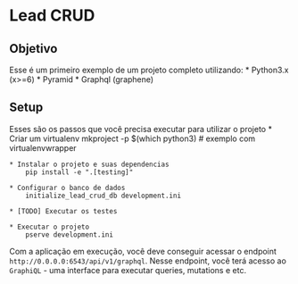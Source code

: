 Lead CRUD
=========

Objetivo
--------

Esse é um primeiro exemplo de um projeto completo utilizando:
    * Python3.x (x>=6)
    * Pyramid
    * Graphql (graphene)


Setup
-----

Esses são os passos que você precisa executar para utilizar o projeto
    * Criar um virtualenv
        mkproject -p $(which python3)  # exemplo com virtualenvwrapper

    * Instalar o projeto e suas dependencias
        pip install -e ".[testing]"

    * Configurar o banco de dados
        initialize_lead_crud_db development.ini

    * [TODO] Executar os testes

    * Executar o projeto
        pserve development.ini


Com a aplicação em execução, você deve conseguir acessar o endpoint `http://0.0.0.0:6543/api/v1/graphql`. Nesse endpoint, você terá acesso ao `GraphiQL` - uma interface para executar queries, mutations  e etc.
